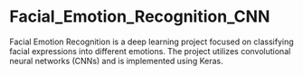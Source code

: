 # Facial_Emotion_Recognition_CNN
Facial Emotion Recognition is a deep learning project focused on classifying facial expressions into different emotions. The project utilizes convolutional neural networks (CNNs) and is implemented using Keras.

